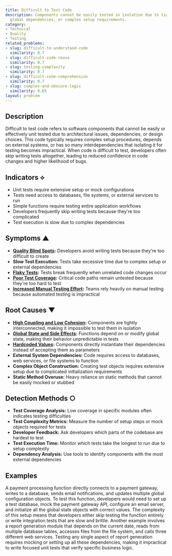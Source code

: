 ```yaml
---
title: Difficult to Test Code
description: Components cannot be easily tested in isolation due to tight coupling,
  global dependencies, or complex setup requirements.
category:
- Technical
- Quality
- Testing
related_problems:
- slug: difficult-to-understand-code
  similarity: 0.7
- slug: difficult-code-reuse
  similarity: 0.7
- slug: testing-complexity
  similarity: 0.7
- slug: difficult-code-comprehension
  similarity: 0.7
- slug: complex-and-obscure-logic
  similarity: 0.65
layout: problem
---
```


## Description

Difficult to test code refers to software components that cannot be easily or effectively unit tested due to architectural issues, dependencies, or design choices. This code typically requires complex setup procedures, depends on external systems, or has so many interdependencies that isolating it for testing becomes impractical. When code is difficult to test, developers often skip writing tests altogether, leading to reduced confidence in code changes and higher likelihood of bugs.

## Indicators ⟡
- Unit tests require extensive setup or mock configurations
- Tests need access to databases, file systems, or external services to run
- Simple functions require testing entire application workflows
- Developers frequently skip writing tests because they're too complicated
- Test execution is slow due to complex dependencies

## Symptoms ▲
- **[Quality Blind Spots](quality-blind-spots.md):** Developers avoid writing tests because they're too difficult to create
- **Slow Test Execution:** Tests take excessive time due to complex setup or external dependencies
- **[Flaky Tests](flaky-tests.md):** Tests break frequently when unrelated code changes occur
- **[Poor Test Coverage](poor-test-coverage.md):** Critical code paths remain untested because they're too hard to test
- **[Increased Manual Testing Effort](increased-manual-testing-effort.md):** Teams rely heavily on manual testing because automated testing is impractical

## Root Causes ▼
- **[High Coupling and Low Cohesion](high-coupling-low-cohesion.md):** Components are tightly interconnected, making it impossible to test them in isolation
- **[Global State and Side Effects](global-state-and-side-effects.md):** Functions depend on or modify global state, making their behavior unpredictable in tests
- **[Hardcoded Values](hardcoded-values.md):** Components directly instantiate their dependencies instead of accepting them as parameters
- **External System Dependencies:** Code requires access to databases, web services, or file systems to function
- **Complex Object Construction:** Creating test objects requires extensive setup due to complicated initialization requirements
- **Static Method Overuse:** Heavy reliance on static methods that cannot be easily mocked or stubbed

## Detection Methods ○
- **Test Coverage Analysis:** Low coverage in specific modules often indicates testing difficulties
- **Test Complexity Metrics:** Measure the number of setup steps or mock objects required for tests
- **Developer Feedback:** Ask developers which parts of the codebase are hardest to test
- **Test Execution Time:** Monitor which tests take the longest to run due to setup complexity
- **Dependency Analysis:** Use tools to identify components with the most external dependencies

## Examples

A payment processing function directly connects to a payment gateway, writes to a database, sends email notifications, and updates multiple global configuration objects. To test this function, developers would need to set up a test database, mock the payment gateway API, configure an email server, and initialize all the global state objects with correct values. The complexity of this setup means that developers either skip testing the function entirely or write integration tests that are slow and brittle. Another example involves a report generation module that depends on the current date, reads from multiple database tables, accesses files from the file system, and calls three different web services. Testing any single aspect of report generation requires mocking or setting up all these dependencies, making it impractical to write focused unit tests that verify specific business logic.